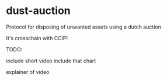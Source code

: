 # dust-auction
Protocol for disposing of unwanted assets using a dutch auction

It's crosschain with CCIP!

TODO:

include short video
include that chart

explainer of video 
